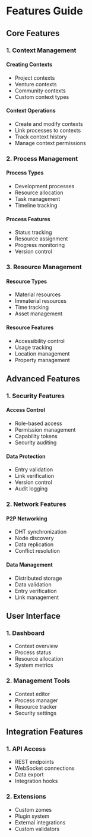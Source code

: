 # Features Guide

## Core Features

### 1. Context Management

#### Creating Contexts

- Project contexts
- Venture contexts
- Community contexts
- Custom context types

#### Context Operations

- Create and modify contexts
- Link processes to contexts
- Track context history
- Manage context permissions

### 2. Process Management

#### Process Types

- Development processes
- Resource allocation
- Task management
- Timeline tracking

#### Process Features

- Status tracking
- Resource assignment
- Progress monitoring
- Version control

### 3. Resource Management

#### Resource Types

- Material resources
- Immaterial resources
- Time tracking
- Asset management

#### Resource Features

- Accessibility control
- Usage tracking
- Location management
- Property management

## Advanced Features

### 1. Security Features

#### Access Control

- Role-based access
- Permission management
- Capability tokens
- Security auditing

#### Data Protection

- Entry validation
- Link verification
- Version control
- Audit logging

### 2. Network Features

#### P2P Networking

- DHT synchronization
- Node discovery
- Data replication
- Conflict resolution

#### Data Management

- Distributed storage
- Data validation
- Entry verification
- Link management

## User Interface

### 1. Dashboard

- Context overview
- Process status
- Resource allocation
- System metrics

### 2. Management Tools

- Context editor
- Process manager
- Resource tracker
- Security settings

## Integration Features

### 1. API Access

- REST endpoints
- WebSocket connections
- Data export
- Integration hooks

### 2. Extensions

- Custom zomes
- Plugin system
- External integrations
- Custom validators
